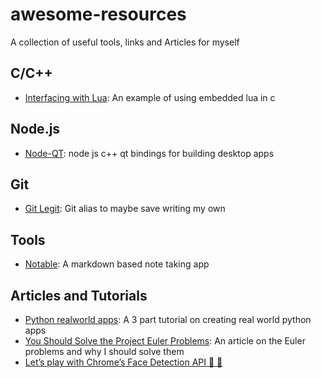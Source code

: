 # awesome-resources
A collection of useful tools, links and Articles for myself 

## C/C++
- [Interfacing with Lua](http://lua-users.org/wiki/SimpleLuaApiExample): An example of using embedded lua in c

## Node.js
- [Node-QT](https://github.com/arturadib/node-qt): node js c++ qt bindings for building desktop apps

## Git
- [Git Legit](http://www.git-legit.org/): Git alias to maybe save writing my own

## Tools
- [Notable](https://github.com/fabiospampinato/notable): A markdown based note taking app


## Articles and Tutorials
- [Python realworld apps](https://towardsdatascience.com/master-python-through-building-real-world-applications-part-1-b040b2b7faad): A 3 part tutorial on creating real world python apps
- [You Should Solve the Project Euler Problems](https://blog.usejournal.com/consider-yourself-a-developer-you-should-solve-the-project-euler-problems-ed8d13397c9c): An article on the Euler problems and why I should solve them
- [Let’s play with Chrome’s Face Detection API 👨 👩](https://medium.com/@joomiguelcunha/lets-play-with-chrome-s-face-detection-api-ca13017a958f)

